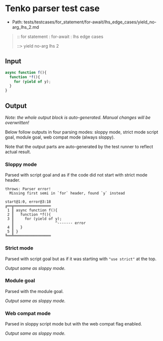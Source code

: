 # Tenko parser test case

- Path: tests/testcases/for_statement/for-await/lhs_edge_cases/yield_no-arg_lhs_2.md

> :: for statement : for-await : lhs edge cases
>
> ::> yield no-arg lhs 2

## Input

`````js
async function f(){
  function *f(){
    for (yield of y);
  }
}
`````

## Output

_Note: the whole output block is auto-generated. Manual changes will be overwritten!_

Below follow outputs in four parsing modes: sloppy mode, strict mode script goal, module goal, web compat mode (always sloppy).

Note that the output parts are auto-generated by the test runner to reflect actual result.

### Sloppy mode

Parsed with script goal and as if the code did not start with strict mode header.

`````
throws: Parser error!
  Missing first semi in `for` header, found `y` instead

start@1:0, error@3:18
╔══╦═════════════════
 1 ║ async function f(){
 2 ║   function *f(){
 3 ║     for (yield of y);
   ║                   ^------- error
 4 ║   }
 5 ║ }
╚══╩═════════════════

`````

### Strict mode

Parsed with script goal but as if it was starting with `"use strict"` at the top.

_Output same as sloppy mode._

### Module goal

Parsed with the module goal.

_Output same as sloppy mode._

### Web compat mode

Parsed in sloppy script mode but with the web compat flag enabled.

_Output same as sloppy mode._
